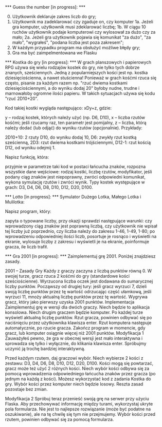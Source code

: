 *** Guess the number [in progress]: ***

0.  Użytkownik deklaruje zakres liczb do gry;
1.  Użytkownik ma zadeklarować czy zgaduje on, czy komputer
1a. Jeżeli gra komputer, użytkownik musi zdeklarować liczbę;
1b. W ciągu 10 ruchów użytkownik podaje komputerowi czy wylosował za dużo czy za mało;
2a. Jeżeli gra użytkownik pojawia się komunikat "za dużo", "za mało", "wygrałeś", "podana liczba jest poza zakresem";
3. W każdym przypadku program ma obsłużyć możliwe błędy gry;
4. Gra ma być zaimpelmentowana we Flasku

*** Kostka do gry [in progress]: *** 
W grach planszowych i papierowych RPG używa się wielu rodzajów kostek do gry, nie tylko tych dobrze znanych, sześciennych. Jedną z popularniejszych kości jest np. kostka dziesięciościenna, a nawet stuścienna! Ponieważ w grach kośćmi rzuca się często, pisanie za każdym razem np. "rzuć dwiema kostkami dziesięciościennymi, a do wyniku dodaj 20" byłoby nudne, trudne i marnowałoby ogromne ilości papieru. W takich sytuacjach używa się kodu "rzuć 2D10+20".

Kod takiej kostki wygląda następująco: xDy+z, gdzie:

y – rodzaj kostek, których należy użyć (np. D6, D10),
x – liczba rzutów kośćmi; jeśli rzucamy raz, ten parametr jest pomijalny,
z – liczba, którą należy dodać (lub odjąć) do wyniku rzutów (opcjonalnie).
Przykłady:

2D10+10: 2 rzuty D10, do wyniku dodaj 10,
D6: zwykły rzut kostką sześcienną,
2D3: rzut dwiema kostkami trójściennymi,
D12-1: rzut kością D12, od wyniku odejmij 1.

Napisz funkcję, która:
 
przyjmie w parametrze taki kod w postaci łańcucha znaków,
rozpozna wszystkie dane wejściowe:
rodzaj kostki,
liczbę rzutów,
modyfikator,
jeśli podany ciąg znaków jest niepoprawny, zwróci odpowiedni komunikat,
wykona symulację rzutów i zwróci wynik.
Typy kostek występujące w grach: D3, D4, D6, D8, D10, D12, D20, D100.

*** Lotto [in progress]: ***
Symulator Dużego Lotka, Małego Lotka i Mulilotka:

Napisz program, który:

zapyta o typowane liczby, przy okazji sprawdzi następujące warunki:
czy wprowadzony ciąg znaków jest poprawną liczbą,
czy użytkownik nie wpisał tej liczby już poprzednio,
czy liczba należy do zakresu 1-46, 1-49, 1-80;
po wprowadzeniu odpowiedniej ilości liczb, posortuje je rosnąco i wyświetli na ekranie,
wylosuje liczby z zakresu i wyświetli je na ekranie,
poinformuje gracza, ile liczb trafił.

*** Gra 2001 [in progress]: ***
Zaimplementuj grę 2001. Poniżej znajdziesz zasady.

2001 – Zasady Gry
Każdy z graczy zaczyna z liczbą punktów równą 0.
W swojej turze, gracz rzuca 2 kośćmi do gry (standardowe kości sześciościenne).
Wyrzucona liczba oczek jest dodawana do sumarycznej liczby punktów.
Począwszy od drugiej tury:
jeśli gracz wyrzuci 7, dzieli swoją liczbę punktów przez tę wartość odrzucając część ułamkową,
jeśli wyrzuci 11, mnoży aktualną liczbę punktów przez tę wartość.
Wygrywa gracz, który jako pierwszy uzyska 2001 punktów.
Implementacja
Zaimplementuj grę w wersji dla dwóch graczy.
Niech będzie to aplikacja konsolowa.
Niech drugim graczem będzie komputer.
Po każdej turze wyświetl aktualną liczbę punktów.
Rzut gracza, powinien odbywać się po naciśnięciu przez użytkownika klawisza enter. Rzut komputera następuje automatycznie, po rzucie gracza. Zakończ program w momencie, gdy gracz, lub komputer osiągnie więcej niż 2001 punktów.
Modyfikacja 1
Zauważyłeś pewno, że gra w obecnej wersji jest mało interaktywna i sprowadza się tylko i wyłącznie, do klikania klawisza enter. Spróbujmy uczynić ją trochę bardziej interaktywną.

Przed każdym rzutem, daj graczowi wybór.
Niech wybierze 2 kości z zestawu: D3, D4, D6, D8, D10, D12, D20, D100.
Kości mogą się powtarzać, gracz może też użyć 2 różnych kości.
Niech wybór kości odbywa się za pomocą wprowadzenia odpowiedniego łańcucha znaków przez gracza (po jednym na każdą z kości).
Możesz wykorzystać kod z zadania Kostka do gry.
Wybór kości przez komputer niech będzie losowy.
Reszta zasad pozostaje bez zmian.

Modyfikacja 2
Spróbuj teraz przenieść swoją grę na serwer przy użyciu Flaska. Aby przechowywać informację między turami, wykorzystaj ukryte pola formularza. Nie jest to najlepsze rozwiązanie (może być podatne na oszukiwanie), ale na tę chwilę się tym nie przejmujemy. Wybór kości przed rzutem, powinien odbywać się za pomocą formularza.

